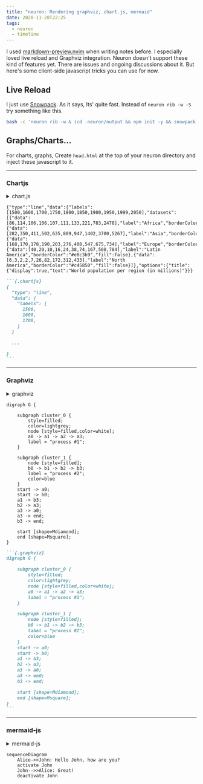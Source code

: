 ```yaml
---
title: "neuron: Rendering graphviz, chart.js, mermaid"
date: 2020-11-28T22:25
tags:
  - neuron
  - timeline
---
```



I used [markdown-preview.nvim](https://github.com/iamcco/markdown-preview.nvim)
when writing notes before. I especially loved live reload and Graphviz integration.
Neuron doesn't support these kind of features yet. There are issues and
ongoing discussions about it. But here's some client-side javascript tricks you can use for now.

## Live Reload

I just use [Snowpack](https://www.snowpack.dev/). As it says, Its' quite fast.
Instead of `neuron rib -w -S` try something like this.
```bash
bash -c 'neuron rib -w & (cd .neuron/output && npm init -y && snowpack dev)'
```

## Graphs/Charts...
For charts, graphs, Create ```head.html``` at the top of your neuron directory
and inject these javascript to it. 


---
### Chartjs
<details><summary>chart.js</summary>

```html
<!-- chartjs -->
<script src="https://cdnjs.cloudflare.com/ajax/libs/Chart.js/2.9.4/Chart.bundle.min.js" integrity="sha512-SuxO9djzjML6b9w9/I07IWnLnQhgyYVSpHZx0JV97kGBfTIsUYlWflyuW4ypnvhBrslz1yJ3R+S14fdCWmSmSA==" crossorigin="anonymous"></script>
<script>
window.addEventListener("load", function(){
  for (let element of document.getElementsByClassName("chartjs")) {
    let parent = element.parentNode
    let pparent = parent.parentNode
    let canvas = document.createElement('canvas');
    let box = document.createElement('div');
    box.appendChild(canvas);
    let ctx = canvas.getContext("2d")
    let myChart = new Chart(ctx, JSON.parse(element.textContent));
    box.setAttribute("style","display:block;width:75%;text-align:'center';margin: 5px auto;");
    pparent.replaceChild(box, parent)
  }
});
</script>
```

</details>

```{.chartjs}
{"type":"line","data":{"labels":[1500,1600,1700,1750,1800,1850,1900,1950,1999,2050],"datasets":[{"data":[86,114,106,106,107,111,133,221,783,2478],"label":"Africa","borderColor":"#3e95cd","fill":false},{"data":[282,350,411,502,635,809,947,1402,3700,5267],"label":"Asia","borderColor":"#8e5ea2","fill":false},{"data":[168,170,178,190,203,276,408,547,675,734],"label":"Europe","borderColor":"#3cba9f","fill":false},{"data":[40,20,10,16,24,38,74,167,508,784],"label":"Latin America","borderColor":"#e8c3b9","fill":false},{"data":[6,3,2,2,7,26,82,172,312,433],"label":"North America","borderColor":"#c45850","fill":false}]},"options":{"title":{"display":true,"text":"World population per region (in millions)"}}}
```
~~~markdown
```{.chartjs}
{
  "type": "line",
  "data": {
    "labels": [
      1500,
      1600,
      1700,
    ]
  }

  ...

}
```
~~~
---

### Graphviz 
<details><summary>graphviz</summary>

```html
<!-- graphviz -->
<script src="https://cdnjs.cloudflare.com/ajax/libs/viz.js/2.1.2/viz.js" integrity="sha512-vnRdmX8ZxbU+IhA2gLhZqXkX1neJISG10xy0iP0WauuClu3AIMknxyDjYHEpEhi8fTZPyOCWgqUCnEafDB/jVQ==" crossorigin="anonymous"></script>
<script src="https://cdnjs.cloudflare.com/ajax/libs/viz.js/2.1.2/full.render.js" integrity="sha512-1zKK2bG3QY2JaUPpfHZDUMe3dwBwFdCDwXQ01GrKSd+/l0hqPbF+aak66zYPUZtn+o2JYi1mjXAqy5mW04v3iA==" crossorigin="anonymous"></script>
<script>
window.addEventListener("load", function(){
  let viz = new Viz();
  for (let element of document.getElementsByClassName("graphviz")) {
    let parent = element.parentNode
    let pparent = parent.parentNode
    viz.renderSVGElement(element.textContent)
    .then(function(element) {
      element.setAttribute("width", "100%")
      pparent.replaceChild(element, parent)
    });
  }
});

</script>
```

</details>

```{.graphviz}
digraph G {

	subgraph cluster_0 {
		style=filled;
		color=lightgrey;
		node [style=filled,color=white];
		a0 -> a1 -> a2 -> a3;
		label = "process #1";
	}

	subgraph cluster_1 {
		node [style=filled];
		b0 -> b1 -> b2 -> b3;
		label = "process #2";
		color=blue
	}
	start -> a0;
	start -> b0;
	a1 -> b3;
	b2 -> a3;
	a3 -> a0;
	a3 -> end;
	b3 -> end;

	start [shape=Mdiamond];
	end [shape=Msquare];
}
```
~~~markdown
```{.graphviz}
digraph G {

	subgraph cluster_0 {
		style=filled;
		color=lightgrey;
		node [style=filled,color=white];
		a0 -> a1 -> a2 -> a3;
		label = "process #1";
	}

	subgraph cluster_1 {
		node [style=filled];
		b0 -> b1 -> b2 -> b3;
		label = "process #2";
		color=blue
	}
	start -> a0;
	start -> b0;
	a1 -> b3;
	b2 -> a3;
	a3 -> a0;
	a3 -> end;
	b3 -> end;

	start [shape=Mdiamond];
	end [shape=Msquare];
}
```
~~~
---
### mermaid-js

<details><summary>mermaid-js</summary>

```html
<script src="https://cdn.jsdelivr.net/npm/mermaid/dist/mermaid.min.js"></script>
<script>
window.addEventListener("load", mermaid.initialize({startOnLoad:true}))
</script>
```
</details>

```{.mermaid}
sequenceDiagram
    Alice->>John: Hello John, how are you?
    activate John
    John-->>Alice: Great!
    deactivate John
```
